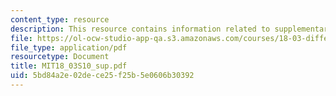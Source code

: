 ```yaml
---
content_type: resource
description: This resource contains information related to supplementary notes.
file: https://ol-ocw-studio-app-qa.s3.amazonaws.com/courses/18-03-differential-equations-spring-2010/5bd84a2e02dece25f25b5e0606b30392_MIT18_03S10_sup.pdf
file_type: application/pdf
resourcetype: Document
title: MIT18_03S10_sup.pdf
uid: 5bd84a2e-02de-ce25-f25b-5e0606b30392
---
```

